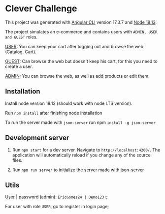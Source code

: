 # Clever Challenge

This project was generated with [Angular CLI](https://github.com/angular/angular-cli) version 17.3.7 and [Node 18.13](https://nodejs.org/en).

The project simulates an e-commerce and contains users with `ADMIN, USER and GUEST` roles.

[USER](): You can keep your cart after logging out and browse the web (Catalog, Cart).

[GUEST](): Can browse the web but doesn't keep his cart, for this you need to create a user.

[ADMIN](): You can browse the web, as well as add products or edit them. 

## Installation
Install node version 18.13 (should work with node LTS version).

Run `npm install` after finishing node installation

To run the server made with `json-server` run npm `install -g json-server`

## Development server

1. Run `npm start` for a dev server. Navigate to `http://localhost:4200/`. The application will automatically reload if you change any of the source files.

2. Run `npm run server` to initialize the server made with json-server

## Utils

  User | password (admin): `EricGomez24 | Demo123!`;

  For user with role `USER`, go to register in login page;
